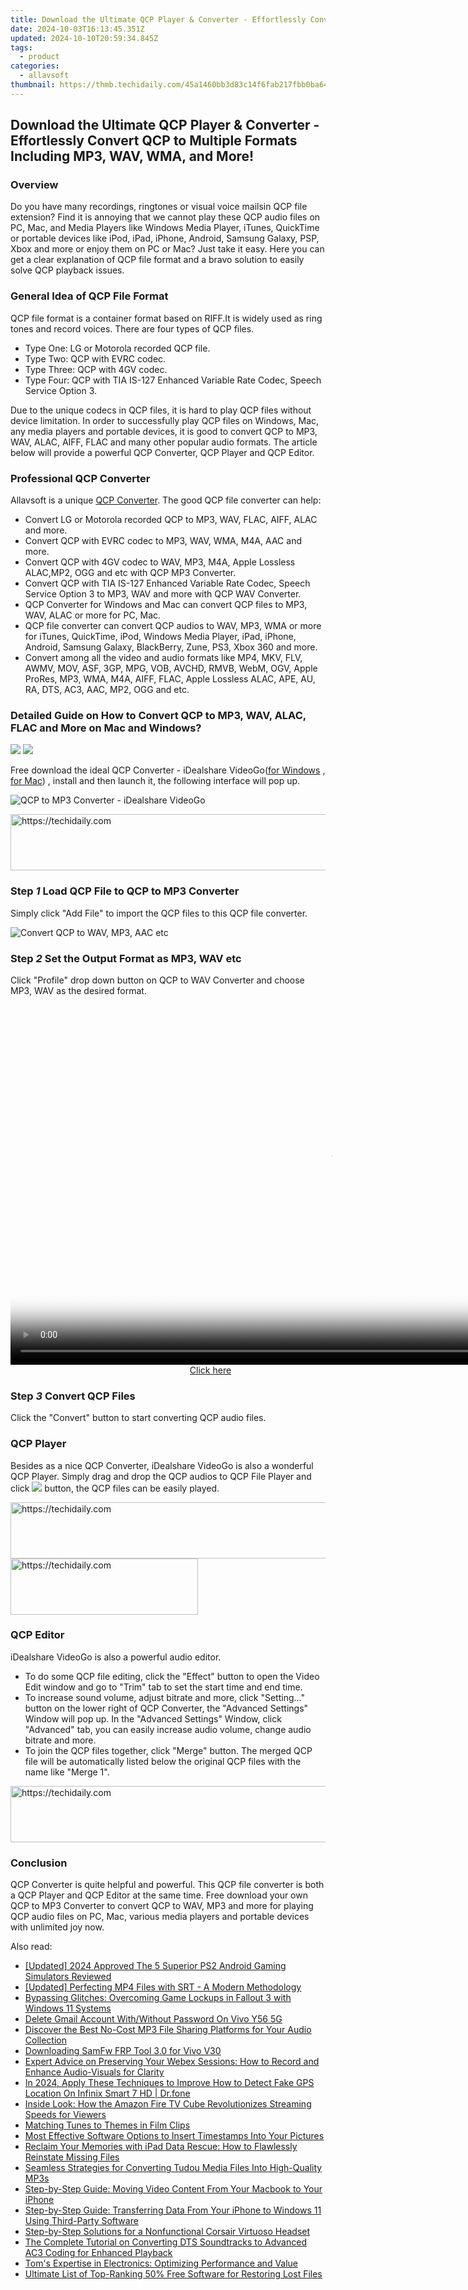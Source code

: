 ```yaml
---
title: Download the Ultimate QCP Player & Converter - Effortlessly Convert QCP to Multiple Formats Including MP3, WAV, WMA, and More!
date: 2024-10-03T16:13:45.351Z
updated: 2024-10-10T20:59:34.845Z
tags:
  - product
categories:
  - allavsoft
thumbnail: https://thmb.techidaily.com/45a1460bb3d83c14f6fab217fbb0ba6456c10cd4af0bd545fe595145134aa150.jpg
---
```


## Download the Ultimate QCP Player & Converter - Effortlessly Convert QCP to Multiple Formats Including MP3, WAV, WMA, and More!

### Overview

Do you have many recordings, ringtones or visual voice mailsin QCP file extension? Find it is annoying that we cannot play these QCP audio files on PC, Mac, and Media Players like Windows Media Player, iTunes, QuickTime or portable devices like iPod, iPad, iPhone, Android, Samsung Galaxy, PSP, Xbox and more or enjoy them on PC or Mac? Just take it easy. Here you can get a clear explanation of QCP file format and a bravo solution to easily solve QCP playback issues.

### General Idea of QCP File Format

QCP file format is a container format based on RIFF.It is widely used as ring tones and record voices. There are four types of QCP files.

* Type One: LG or Motorola recorded QCP file.
* Type Two: QCP with EVRC codec.
* Type Three: QCP with 4GV codec.
* Type Four: QCP with TIA IS-127 Enhanced Variable Rate Codec, Speech Service Option 3.

Due to the unique codecs in QCP files, it is hard to play QCP files without device limitation. In order to successfully play QCP files on Windows, Mac, any media players and portable devices, it is good to convert QCP to MP3, WAV, ALAC, AIFF, FLAC and many other popular audio formats. The article below will provide a powerful QCP Converter, QCP Player and QCP Editor.

### Professional QCP Converter

Allavsoft is a unique [QCP Converter](https://tools.techidaily.com/allavsoft/products/). The good QCP file converter can help:

* Convert LG or Motorola recorded QCP to MP3, WAV, FLAC, AIFF, ALAC and more.
* Convert QCP with EVRC codec to MP3, WAV, WMA, M4A, AAC and more.
* Convert QCP with 4GV codec to WAV, MP3, M4A, Apple Lossless ALAC,MP2, OGG and etc with QCP MP3 Converter.
* Convert QCP with TIA IS-127 Enhanced Variable Rate Codec, Speech Service Option 3 to MP3, WAV and more with QCP WAV Converter.
* QCP Converter for Windows and Mac can convert QCP files to MP3, WAV, ALAC or more for PC, Mac.
* QCP file converter can convert QCP audios to WAV, MP3, WMA or more for iTunes, QuickTime, iPod, Windows Media Player, iPad, iPhone, Android, Samsung Galaxy, BlackBerry, Zune, PS3, Xbox 360 and more.
* Convert among all the video and audio formats like MP4, MKV, FLV, AWMV, MOV, ASF, 3GP, MPG, VOB, AVCHD, RMVB, WebM, OGV, Apple ProRes, MP3, WMA, M4A, AIFF, FLAC, Apple Lossless ALAC, APE, AU, RA, DTS, AC3, AAC, MP2, OGG and etc.

### Detailed Guide on How to Convert QCP to MP3, WAV, ALAC, FLAC and More on Mac and Windows?

[![](https://www.allavsoft.com/how-to/../images/how-to/free-download-win.jpg)](https://www.idealshare.net/downloads/i-video-converter.exe) [![](https://www.allavsoft.com/how-to/../images/how-to/free-download-mac.jpg)](https://www.idealshare.net/downloads/i-video-converter-mac.dmg)

Free download the ideal QCP Converter - iDealshare VideoGo([for Windows](https://www.idealshare.net/downloads/i-video-converter.exe) , [for Mac](https://www.idealshare.net/downloads/i-video-converter-mac.dmg)) , install and then launch it, the following interface will pop up.

![QCP to MP3 Converter - iDealshare VideoGo](https://www.allavsoft.com/how-to/../images/how-to/qcp-converter-player/qcp-converter--mac.jpg)

<!-- affiliate ads begin -->
<a href="https://ephamedtechinc.pxf.io/c/5597632/2126493/26400" target="_top" id="2126493">
  <img src="//a.impactradius-go.com/display-ad/26400-2126493" border="0" alt="https://techidaily.com" width="640" height="90"/>
</a>
<img height="0" width="0" src="https://ephamedtechinc.pxf.io/i/5597632/2126493/26400" style="position:absolute;visibility:hidden;" border="0" />
<!-- affiliate ads end -->

### Step _1_ Load QCP File to QCP to MP3 Converter

Simply click "Add File" to import the QCP files to this QCP file converter.

![Convert QCP to WAV, MP3, AAC etc](https://www.allavsoft.com/how-to/../images/how-to/qcp-converter-player/convert-qcp-to-mp3-mac.jpg)

### Step _2_ Set the Output Format as MP3, WAV etc

Click "Profile" drop down button on QCP to WAV Converter and choose MP3, WAV as the desired format.

<!-- affiliate ads begin -->
<span id="1155462">
					<video width="1024" height="576" style="cursor:pointer"
           poster="//a.impactradius-go.com/display-clicktoplayimage/1155462.png"
           onclick="if(!this.playClicked){this.play();this.setAttribute('controls',true);this.playClicked=true;}">
	   <source src="//a.impactradius-go.com/display-ad/14559-1155462">
	   <img src="//a.impactradius-go.com/display-clicktoplayimage/1155462.png" style="border: none; height: 100%; width: 100%; object-fit: contain">
	</video>
	<div style="width:640px;text-align:center"><a href="javascript:window.open(decodeURIComponent('https%3A%2F%2Fpropmoneyinc.pxf.io%2Fc%2F5597632%2F1155462%2F14559'), '_blank');void(0);">Click here</a></div>
</span>
<img height="0" width="0" src="https://imp.pxf.io/i/5597632/1155462/14559" style="position:absolute;visibility:hidden;" border="0" />
<!-- affiliate ads end -->

### Step _3_ Convert QCP Files

Click the "Convert" button to start converting QCP audio files.

### QCP Player

Besides as a nice QCP Converter, iDealshare VideoGo is also a wonderful QCP Player. Simply drag and drop the QCP audios to QCP File Player and click ![](https://www.allavsoft.com/how-to/../images/how-to/qcp-converter-player/play.jpg) button, the QCP files can be easily played.

<!-- affiliate ads begin -->
<a href="https://appsumo.8odi.net/c/5597632/2075483/7443" target="_top" id="2075483">
  <img src="//a.impactradius-go.com/display-ad/7443-2075483" border="0" alt="https://techidaily.com" width="728" height="90"/>
</a>
<img height="0" width="0" src="https://appsumo.8odi.net/i/5597632/2075483/7443" style="position:absolute;visibility:hidden;" border="0" />
<!-- affiliate ads end -->

<!-- affiliate ads begin -->
<a href="https://aligracehair.sjv.io/c/5597632/1884017/19272" target="_top" id="1884017">
  <img src="//a.impactradius-go.com/display-ad/19272-1884017" border="0" alt="https://techidaily.com" width="300" height="90"/>
</a>
<img height="0" width="0" src="https://aligracehair.sjv.io/i/5597632/1884017/19272" style="position:absolute;visibility:hidden;" border="0" />
<!-- affiliate ads end -->

### QCP Editor

iDealshare VideoGo is also a powerful audio editor.

* To do some QCP file editing, click the "Effect" button to open the Video Edit window and go to "Trim" tab to set the start time and end time.
* To increase sound volume, adjust bitrate and more, click "Setting..." button on the lower right of QCP Converter, the "Advanced Settings" Window will pop up. In the "Advanced Settings" Window, click "Advanced" tab, you can easily increase audio volume, change audio bitrate and more.
* To join the QCP files together, click "Merge" button. The merged QCP file will be automatically listed below the original QCP files with the name like "Merge 1".

<!-- affiliate ads begin -->
<a href="https://appsumo.8odi.net/c/5597632/2130886/7443" target="_top" id="2130886">
  <img src="//a.impactradius-go.com/display-ad/7443-2130886" border="0" alt="https://techidaily.com" width="728" height="90"/>
</a>
<img height="0" width="0" src="https://appsumo.8odi.net/i/5597632/2130886/7443" style="position:absolute;visibility:hidden;" border="0" />
<!-- affiliate ads end -->

### Conclusion

QCP Converter is quite helpful and powerful. This QCP file converter is both a QCP Player and QCP Editor at the same time. Free download your own QCP to MP3 Converter to convert QCP to WAV, MP3 and more for playing QCP audio files on PC, Mac, various media players and portable devices with unlimited joy now.

<ins class="adsbygoogle"
     style="display:block"
     data-ad-format="autorelaxed"
     data-ad-client="ca-pub-7571918770474297"
     data-ad-slot="1223367746"></ins>

<ins class="adsbygoogle"
     style="display:block"
     data-ad-client="ca-pub-7571918770474297"
     data-ad-slot="8358498916"
     data-ad-format="auto"
     data-full-width-responsive="true"></ins>

<span class="atpl-alsoreadstyle">Also read:</span>
<div><ul>
<li><a href="https://screen-activity-recording.techidaily.com/updated-2024-approved-the-5-superior-ps2-android-gaming-simulators-reviewed/"><u>[Updated] 2024 Approved The 5 Superior PS2 Android Gaming Simulators Reviewed</u></a></li>
<li><a href="https://extra-support.techidaily.com/updated-perfecting-mp4-files-with-srt-a-modern-methodology/"><u>[Updated] Perfecting MP4 Files with SRT - A Modern Methodology</u></a></li>
<li><a href="https://win-able.techidaily.com/bypassing-glitches-overcoming-game-lockups-in-fallout-3-with-windows-11-systems/"><u>Bypassing Glitches: Overcoming Game Lockups in Fallout 3 with Windows 11 Systems</u></a></li>
<li><a href="https://android-unlock.techidaily.com/delete-gmail-account-withwithout-password-on-vivo-y56-5g-by-drfone-android/"><u>Delete Gmail Account With/Without Password On Vivo Y56 5G</u></a></li>
<li><a href="https://discover-cheats.techidaily.com/discover-the-best-no-cost-mp3-file-sharing-platforms-for-your-audio-collection/"><u>Discover the Best No-Cost MP3 File Sharing Platforms for Your Audio Collection</u></a></li>
<li><a href="https://unlock-android.techidaily.com/downloading-samfw-frp-tool-30-for-vivo-v30-by-drfone-android/"><u>Downloading SamFw FRP Tool 3.0 for Vivo V30</u></a></li>
<li><a href="https://discover-cheats.techidaily.com/expert-advice-on-preserving-your-webex-sessions-how-to-record-and-enhance-audio-visuals-for-clarity/"><u>Expert Advice on Preserving Your Webex Sessions: How to Record and Enhance Audio-Visuals for Clarity</u></a></li>
<li><a href="https://fake-location.techidaily.com/in-2024-apply-these-techniques-to-improve-how-to-detect-fake-gps-location-on-infinix-smart-7-hd-drfone-by-drfone-virtual-android/"><u>In 2024, Apply These Techniques to Improve How to Detect Fake GPS Location On Infinix Smart 7 HD | Dr.fone</u></a></li>
<li><a href="https://buynow-marvelous.techidaily.com/inside-look-how-the-amazon-fire-tv-cube-revolutionizes-streaming-speeds-for-viewers/"><u>Inside Look: How the Amazon Fire TV Cube Revolutionizes Streaming Speeds for Viewers</u></a></li>
<li><a href="https://extra-tips.techidaily.com/matching-tunes-to-themes-in-film-clips/"><u>Matching Tunes to Themes in Film Clips</u></a></li>
<li><a href="https://discover-cheats.techidaily.com/most-effective-software-options-to-insert-timestamps-into-your-pictures/"><u>Most Effective Software Options to Insert Timestamps Into Your Pictures</u></a></li>
<li><a href="https://discover-cheats.techidaily.com/reclaim-your-memories-with-ipad-data-rescue-how-to-flawlessly-reinstate-missing-files/"><u>Reclaim Your Memories with iPad Data Rescue: How to Flawlessly Reinstate Missing Files</u></a></li>
<li><a href="https://discover-cheats.techidaily.com/seamless-strategies-for-converting-tudou-media-files-into-high-quality-mp3s/"><u>Seamless Strategies for Converting Tudou Media Files Into High-Quality MP3s</u></a></li>
<li><a href="https://discover-cheats.techidaily.com/step-by-step-guide-moving-video-content-from-your-macbook-to-your-iphone/"><u>Step-by-Step Guide: Moving Video Content From Your Macbook to Your iPhone</u></a></li>
<li><a href="https://discover-cheats.techidaily.com/step-by-step-guide-transferring-data-from-your-iphone-to-windows-11-using-third-party-software/"><u>Step-by-Step Guide: Transferring Data From Your iPhone to Windows 11 Using Third-Party Software</u></a></li>
<li><a href="https://sound-issues.techidaily.com/step-by-step-solutions-for-a-nonfunctional-corsair-virtuoso-headset/"><u>Step-by-Step Solutions for a Nonfunctional Corsair Virtuoso Headset</u></a></li>
<li><a href="https://discover-cheats.techidaily.com/the-complete-tutorial-on-converting-dts-soundtracks-to-advanced-ac3-coding-for-enhanced-playback/"><u>The Complete Tutorial on Converting DTS Soundtracks to Advanced AC3 Coding for Enhanced Playback</u></a></li>
<li><a href="https://hardware-tips.techidaily.com/toms-expertise-in-electronics-optimizing-performance-and-value/"><u>Tom's Expertise in Electronics: Optimizing Performance and Value</u></a></li>
<li><a href="https://discover-cheats.techidaily.com/ultimate-list-of-top-ranking-50-free-software-for-restoring-lost-files/"><u>Ultimate List of Top-Ranking 50% Free Software for Restoring Lost Files</u></a></li>
</ul></div>

